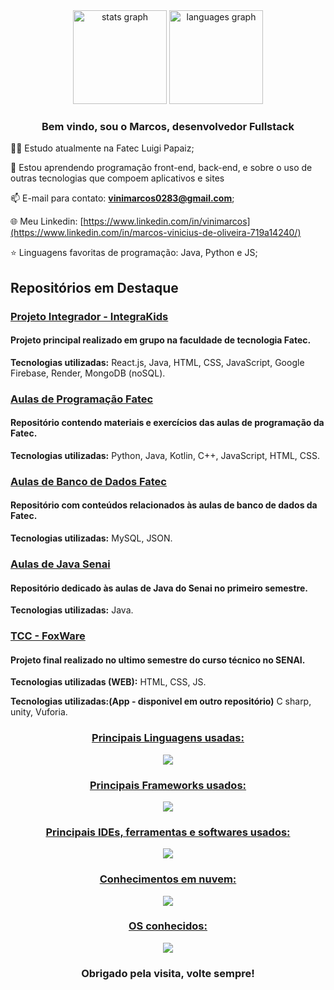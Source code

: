 <div align="center">
  <img src="https://github-readme-stats.vercel.app/api?username=ViniMarkos283&hide_title=false&hide_rank=false&show_icons=true&include_all_commits=true&count_private=true&disable_animations=false&theme=dracula&locale=en&hide_border=false&order=1" height="150" alt="stats graph"  />
  <img src="https://github-readme-stats.vercel.app/api/top-langs?username=ViniMarkos283&locale=en&hide_title=false&layout=compact&card_width=320&langs_count=5&theme=dracula&hide_border=false&order=2" height="150" alt="languages graph"  />
</div>

<h3 align="center">Bem vindo, sou o Marcos, desenvolvedor Fullstack</h3>
 
</div>

👩‍💻 Estudo atualmente na Fatec Luigi Papaiz;

🧠 Estou aprendendo programação front-end, back-end, e sobre o uso de outras tecnologias que compoem aplicativos e sites

📫 E-mail para contato: **vinimarcos0283@gmail.com**;

🌐 Meu Linkedin: [https://www.linkedin.com/in/vinimarcos](https://www.linkedin.com/in/marcos-vinicius-de-oliveira-719a14240/)

⭐ Linguagens favoritas de programação: Java, Python e JS;

## Repositórios em Destaque
### [Projeto Integrador - IntegraKids](https://github.com/Jornada-Da-Inclusao/FrontEnd)
#### Projeto principal realizado em grupo na faculdade de tecnologia Fatec.
**Tecnologias utilizadas:** React.js, Java, HTML, CSS, JavaScript, Google Firebase, Render, MongoDB (noSQL).

### [Aulas de Programação Fatec](https://github.com/ViniMarkos283/AulasProgramacao-Fatec)
#### Repositório contendo materiais e exercícios das aulas de programação da Fatec.  
**Tecnologias utilizadas:** Python, Java, Kotlin, C++, JavaScript, HTML, CSS.

### [Aulas de Banco de Dados Fatec](https://github.com/ViniMarkos283/AulasBancoDeDados-Fatec)
#### Repositório com conteúdos relacionados às aulas de banco de dados da Fatec.  
**Tecnologias utilizadas:** MySQL, JSON.

### [Aulas de Java Senai](https://github.com/ViniMarkos283/aulas-java-senai-1sem)
#### Repositório dedicado às aulas de Java do Senai no primeiro semestre.  
**Tecnologias utilizadas:** Java.

### [TCC - FoxWare](https://github.com/ViniMarkos283/FoxWare-Web)
#### Projeto final realizado no ultimo semestre do curso técnico no SENAI.
**Tecnologias utilizadas (WEB):** HTML, CSS, JS.

**Tecnologias utilizadas:(App - disponivel em outro repositório)** C sharp, unity, Vuforia.

<div align="center">
<p align="center">
  <a href="https://skillicons.dev">
   <h3>Principais Linguagens usadas:</h3>
    <img src="https://skillicons.dev/icons?i=java,python,kotlin,html,css,js,cs,mysql&perline=4" />
   <h3>Principais Frameworks usados:</h3>
    <img src="https://skillicons.dev/icons?i=bootstrap,spring,angular,react&perline=5" />
   <h3>Principais IDEs, ferramentas e softwares usados:</h3>
    <img src="https://skillicons.dev/icons?i=vscode,eclipse,visualstudio,idea,unity,nodejs,mongodb,firebase,androidstudio&perline=3"/>
   <h3>Conhecimentos em nuvem:</h3>
    <img src="https://skillicons.dev/icons?i=gcp,aws"/>
   <h3>OS conhecidos:</h3>
    <img src="https://skillicons.dev/icons?i=windows,kali"/>
  </a>
</p>
</div>

<h3 align="center">Obrigado pela visita, volte sempre!</h3>
  


